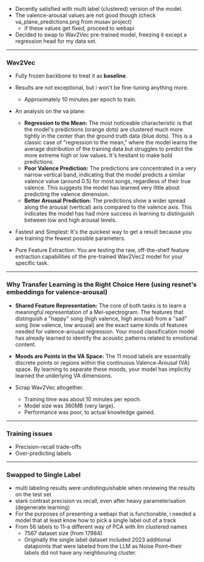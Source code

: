- Decently satisfied with multi label (clustered) version of the model. 
- The valence-arousal values are not good though (check va_plane_predictions.png from musav project)
	- if these values get fixed, proceed to webapi
- Decided to swap to Wav2Vec pre-trained model, freezing it except a regression head for my data set. 

---
### Wav2Vec

- Fully frozen backbone to treat it as **baseline**.
- Results are not exceptional, but i won't be fine-tuning anything more.
	- Approximately 10 minutes per epoch to train.
- An analysis on the va plane:
	- **Regression to the Mean:** The most noticeable characteristic is that the model's predictions (orange dots) are clustered much more tightly in the center than the ground truth data (blue dots). This is a classic case of "regression to the mean," where the model learns the average distribution of the training data but struggles to predict the more extreme high or low values. It's hesitant to make bold predictions.
	- **Poor Valence Prediction:** The predictions are concentrated in a very narrow vertical band, indicating that the model predicts a similar valence value (around 0.5) for most songs, regardless of their true valence. This suggests the model has learned very little about predicting the valence dimension.
	- **Better Arousal Prediction:** The predictions show a wider spread along the arousal (vertical) axis compared to the valence axis. This indicates the model has had more success in learning to distinguish between low and high arousal levels.

- Fastest and Simplest: It's the quickest way to get a result because you are training the fewest possible parameters.
- Pure Feature Extraction: You are testing the raw, off-the-shelf feature extraction capabilities of the pre-trained Wav2Vec2 model for your specific task.

---

### Why Transfer Learning is the Right Choice Here (using resnet's embeddings for valence-arousal)

- **Shared Feature Representation:** The core of both tasks is to learn a meaningful representation of a Mel-spectrogram. The features that distinguish a "happy" song (high valence, high arousal) from a "sad" song (low valence, low arousal) are the exact same kinds of features needed for valence-arousal regression. Your mood classification model has already learned to identify the acoustic patterns related to emotional content.

- **Moods are Points in the VA Space:** The 11 mood labels are essentially discrete points or regions within the continuous Valence-Arousal (VA) space. By learning to separate these moods, your model has implicitly learned the underlying VA dimensions.

- Scrap Wav2Vec altogether.
	- Training time was about 10 minutes per epoch.
	- Model size was 360MB (very large).
	- Performance was poor, to actual knowledge gained. 

---

### Training issues

- Precision-recall trade-offs
- Over-predicting labels

---

### Swapped to Single Label 

- multi labeling results were undistinguishable when reviewing the results on the test set
- stark contrast precision vs recall, even after heavy parameterisation (degenerate learning)
- For the purposes of presenting a webapi that is functionable, i needed a model that at least know how to pick a single label out of a track
- From 56 labels to 11–a different way of PCA with llm clustered names
	- 7567 dataset size (from 17984)
	- Originally the single label dataset included 2023 additional datapoints that were labeled from the LLM as Noise Point–their labels did not have any neighbouring cluster.